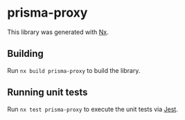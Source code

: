 # prisma-proxy

This library was generated with [Nx](https://nx.dev).

## Building

Run `nx build prisma-proxy` to build the library.

## Running unit tests

Run `nx test prisma-proxy` to execute the unit tests via [Jest](https://jestjs.io).
